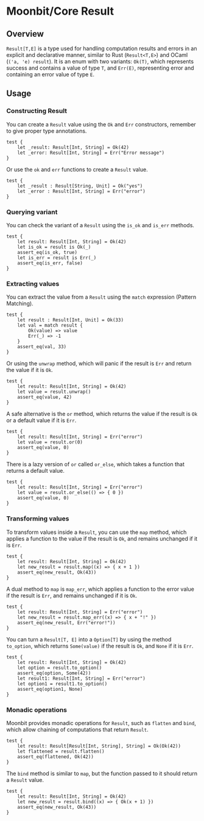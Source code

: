 # Moonbit/Core Result

## Overview
`Result[T,E]` is a type used for handling computation results and errors in an explicit and declarative manner, similar to Rust (`Result<T,E>`) and OCaml (`('a, 'e) result`). 
It is an enum with two variants: `Ok(T)`, which represents success and contains a value of type `T`, and `Err(E)`, representing error and containing an error value of type `E`. 


## Usage
### Constructing Result
You can create a `Result` value using the `Ok` and `Err` constructors, remember to give proper type annotations.
```moonbit
test {
    let _result: Result[Int, String] = Ok(42)
    let _error: Result[Int, String] = Err("Error message")
}
```

Or use the `ok` and `err` functions to create a `Result` value.
```moonbit
test {
    let _result : Result[String, Unit] = Ok("yes")
    let _error : Result[Int, String] = Err("error")
}
```

### Querying variant
You can check the variant of a `Result` using the `is_ok` and `is_err` methods.
```moonbit
test {
    let result: Result[Int, String] = Ok(42)
    let is_ok = result is Ok(_)
    assert_eq(is_ok, true)
    let is_err = result is Err(_)
    assert_eq(is_err, false)
}
```

### Extracting values
You can extract the value from a `Result` using the `match` expression (Pattern Matching).
```moonbit
test {
    let result : Result[Int, Unit] = Ok(33)
    let val = match result {
        Ok(value) => value
        Err(_) => -1
    }
    assert_eq(val, 33)
}
```

Or using the `unwrap` method, which will panic if the result is `Err` and return the value if it is `Ok`.
```moonbit
test {
    let result: Result[Int, String] = Ok(42)
    let value = result.unwrap()
    assert_eq(value, 42)
}
```

A safe alternative is the `or` method, which returns the value if the result is `Ok` or a default value if it is `Err`.
```moonbit
test {
    let result: Result[Int, String] = Err("error")
    let value = result.or(0)
    assert_eq(value, 0)
}
```

There is a lazy version of `or` called `or_else`, which takes a function that returns a default value.
```moonbit
test {
    let result: Result[Int, String] = Err("error")
    let value = result.or_else(() => { 0 })
    assert_eq(value, 0)
}
```

### Transforming values
To transform values inside a `Result`, you can use the `map` method, which applies a function to the value if the result is `Ok`,
and remains unchanged if it is `Err`.
```moonbit
test {
    let result: Result[Int, String] = Ok(42)
    let new_result = result.map((x) => { x + 1 })
    assert_eq(new_result, Ok(43))
}
```

A dual method to `map` is `map_err`, which applies a function to the error value if the result is `Err`, and remains unchanged if it is `Ok`.
```moonbit
test {
    let result: Result[Int, String] = Err("error")
    let new_result = result.map_err((x) => { x + "!" })
    assert_eq(new_result, Err("error!"))
}
```

You can turn a `Result[T, E]` into a `Option[T]` by using the method `to_option`, which returns `Some(value)` if the result is `Ok`, and `None` if it is `Err`.
```moonbit
test {
    let result: Result[Int, String] = Ok(42)
    let option = result.to_option()
    assert_eq(option, Some(42))
    let result1: Result[Int, String] = Err("error")
    let option1 = result1.to_option()
    assert_eq(option1, None)
}
```

### Monadic operations
Moonbit provides monadic operations for `Result`, such as `flatten` and `bind`, which allow chaining of computations that return `Result`.
```moonbit
test {
    let result: Result[Result[Int, String], String] = Ok(Ok(42))
    let flattened = result.flatten()
    assert_eq(flattened, Ok(42))
}
```

The `bind` method is similar to `map`, but the function passed to it should return a `Result` value. 
```moonbit
test {
    let result: Result[Int, String] = Ok(42)
    let new_result = result.bind((x) => { Ok(x + 1) })
    assert_eq(new_result, Ok(43))
}
```
